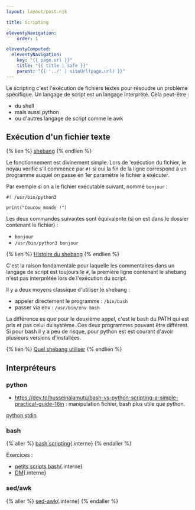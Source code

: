 ```yaml
---
layout: layout/post.njk

title: Scripting

eleventyNavigation:
    order: 1

eleventyComputed:
  eleventyNavigation:
    key: "{{ page.url }}"
    title: "{{ title | safe }}"
    parent: "{{ '../' | siteUrl(page.url) }}"
---
```


Le scripting c'est l'exécution de fichiers textes pour résoudre un problème spécifique. Un langage de script est un langage interprété. Cela peut-être :

- du shell
- mais aussi python
- ou d'autres langage de script comme le awk

## Exécution d'un fichier texte

{% lien %}
[shebang](https://fr.wikipedia.org/wiki/Shebang)
{% endlien %}

Le fonctionnement est divinement simple. Lors de 'exécution du fichier, le noyau vérifie s'il commence par `#!` si oui la fin de la ligne correspond à un programme auquel on passe en 1er paramètre le fichier à exécuter.

Par exemple si on a le fichier exécutable suivant, nommé `bonjour` :

```
#! /usr/bin/python3

print("Coucou monde !")
```

Les deux commandes suivantes sont équivalente (si on est dans le dossier contenant le fichier) :

- `bonjour`
- `/usr/bin/python3 bonjour`

{% lien %}
[Histoire du shebang](https://www.in-ulm.de/~mascheck/various/shebang/#blankrequired)
{% endlien %}

C'est la raison fondamentale pour laquelle les commentaires dans un langage de script est toujours le `#`, la première ligne contenant le shebang n'est pas interprétée lors de l'exécution du script.

Il y a deux moyens classique d'utiliser le shebang :

- appeler directement le programme : `/bin/bash`
- passer via env : `/usr/bin/env bash`

La différence es que pour le deuxième appel, c'est le bash du PATH qui est pris et pas celui du système. Ces deux programmes pouvant être différent. Si pour bash il y a peu de risque, pour python est est courant d'avoir plusieurs versions d'installées.

{% lien %}
[Quel shebang utiliser](https://www.baeldung.com/linux/bash-shebang-lines)
{% endlien %}

## Interpréteurs

### python

- <https://dev.to/husseinalamutu/bash-vs-python-scripting-a-simple-practical-guide-16in> : manipulation fichier, bash plus utile que python.

[python stdin](https://www.digitalocean.com/community/tutorials/read-stdin-python)

### bash

{% aller %}
[bash scripting](bash){.interne}
{% endaller %}

Exercices :

- [petits scripts bash](exercices){.interne}
- [DM](DM){.interne}

### sed/awk

{% aller %}
[sed-awk](sed-awk){.interne}
{% endaller %}
